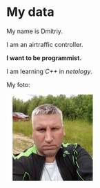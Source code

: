 # My data

My name is Dmitriy.

I am an airtraffic controller.

**I want to be programmist.**

I am learning *C++* in *netology*.

My foto:

![foto](dima.jpg)
